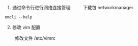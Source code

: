 1. 通过命令行进行网络连接管理:
$\qquad$下载包 networkmanager
```
nmcli --help
```
2. 修改 vim 配置


$\qquad$修改文件 /etc/vimrc
